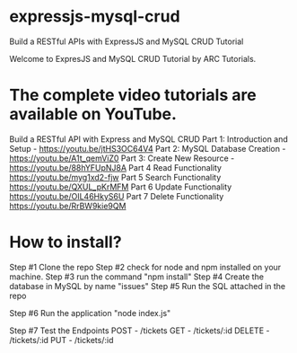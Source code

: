 # expressjs-mysql-crud
Build a RESTful APIs with ExpressJS and MySQL CRUD Tutorial

Welcome to ExpresJS and MySQL CRUD Tutorial by ARC Tutorials.

# The complete video tutorials are available on YouTube.

Build a RESTful API with Express and MySQL CRUD 
Part 1: Introduction and Setup - https://youtu.be/jtHS3OC64V4
Part 2: MySQL Database Creation  - https://youtu.be/A1t_qemViZ0
Part 3: Create New Resource - https://youtu.be/88hYFUpNJ8A
Part 4 Read Functionality https://youtu.be/myg1xd2-fjw
Part 5 Search Functionality https://youtu.be/QXUL_pKrMFM
Part 6 Update Functionality https://youtu.be/OIL46HkyS6U
Part 7 Delete Functionality https://youtu.be/RrBW9kie9QM

# How to install?
Step #1 Clone the repo
Step #2 check for node and npm installed on your machine.
Step #3 run the command "npm install"
Step #4 Create the database in MySQL by name "issues"
Step #5 Run the SQL attached in the repo

Step #6 Run the application "node index.js"

Step #7 Test the Endpoints 
POST - /tickets 
GET - /tickets/:id
DELETE - /tickets/:id
PUT - /tickets/:id





